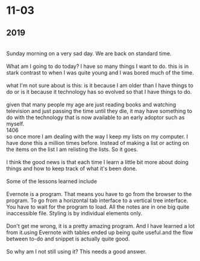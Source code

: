 <h1>11-03</h1>

<h2>2019</h2><div><br></div><div>Sunday morning on a very sad day. We are back on standard time.</div><div><br></div><div>What am I going to do today? I have so many things I want to do. this is in stark contrast to when I was quite young and I was bored much of the time.</div><div><br></div><div>what I'm not sure about is this: is it because I am older than I have things to do or is it because it technology has so evolved so that I have things to do.</div><div><br></div><div>given that many people my age are just reading books and watching television and just passing the time until they die, it may have something to do with the technology that is now available to an early adoptor such as myself.</div><div>1406</div><div>so once more I am dealing with the way I keep my lists on my computer. I have done this a million times before. Instead of making a list or acting on the items on the list I am relisting the lists. So it goes.</div><div><br></div><div>I think the good news is that each time I learn a little bit more about doing things and how to keep track of what it's been done.</div><div><br></div><div>Some of the lessons learned include</div><div><br></div><div>Evernote is a program. That means you have to go from the browser to the program. To go from a horizontal tab interface to a vertical tree interface. You have to wait for the program to load. All the notes are in one big quite inaccessible file. Styling is by individual elements only.</div><div><br></div><div>Don't get me wrong, it is a pretty amazing program. And I have learned a lot from it.using Evernote with tables ended up being quite useful.and the flow between to-do and snippet is actually quite good.</div><div><br></div><div>So why am I not still using it? This needs a good answer.</div><div><br></div><div><br></div><div><br></div><div><br></div><div><br></div><div><br></div><div><br></div>